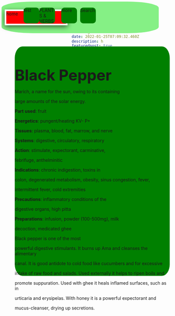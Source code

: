 ```yaml
---
templateKey: blog-post
title: g
date: 2022-01-25T07:09:32.460Z
description: h
featuredpost: true
featuredimage: /img/10091394.jpg
tags:
  - p
---
```

<!--StartFragment-->

<!--StartFragment-->



<html>



<head>



<meta http-equiv="Content-Language" content="en-us">



<meta http-equiv="Content-Type" content="text/html; charset=windows-1252">



<title>New Page 1</title>



</head>



<style>



.head{



position: absolute;

width: 500px;

height: 100px;

z-index: 1;

left: 5px;

top: 5px;

border-radius: 20%;

background-color:#85f085;



}



.home{



position: absolute;

width: 50px;

height: 50px;

z-index: 1;

left: 10px;

top: 25%;

width: 200px;

background-color: red;

box-sizing: border-box;

border: 5px solid white;

overflow: hidden;

box-shadow: 0px 5px 15px 0px rgba(0, 0, 0, 0.6);



}



.test{



position: absolute;

width: 50px;

height: 50px;

z-index: 1;

left: 70px;

top: 19px; border-radius: 20%;

background-color:#008000;



}



.herb{



position: absolute;

width: 50px;

height: 50px;

z-index: 1;

left: 120px;

top: 19px; border-radius: 20%;

background-color:#008000;



}



.more {



position: absolute;

width: 50px;

height: 50px;

z-index: 1;

left: 190px;

top: 19px; border-radius: 20%;

background-color:#008000;



}



.search{



position: absolute;

width: 50px;

height: 50px;

z-index: 1;

left: 250px;

top: 19px; border-radius: 20%;

background-color:#008000;



}



.topic{



position: absolute;

width: 493px;

height: 726px;

z-index: 2;

left: 47px;

top: 147px;

background-image: url('linear-gradient(to%20right%20top,%20#3520c7, #7055d5, #9c87e2, #c6b9ec, #eeecf4');

border-radius:5%; right:100px;

background-color:#008000



}



.subscribe {



position: absolute;

width: 100px;

height: 63px;

z-index: 1;

left: 427px;

top: 19px; border-radius: 20%;

background-color:#008000;



}



.old{



position: absolute;

width: 100px;

height: 63px;

z-index: 1;

left: 450px;

top: 19px; border-radius: 20%;

background-color:#008000;



}



</style>



<body>



<div class="head">



<div class="home">home</div>



<div class="test">test</div>



<div class="herb">PLANTS & HERBS</div>



<div class="more">more</div>



<div class="search">Search</div>



</div>



<div class="TOPIC">



<div id="SUBSCRIBE">



&nbsp;</div>



<header style="box-sizing: inherit; display: flex; margin-bottom: 1em; color: rgb(74, 74, 74); font-family: BlinkMacSystemFont, -apple-system, &quot;Segoe UI&quot;, Roboto, Oxygen, Ubuntu, Cantarell, &quot;Fira Sans&quot;, &quot;Droid Sans&quot;, &quot;Helvetica Neue&quot;, Helvetica, Arial, sans-serif; font-size: 16px; font-style: normal; font-variant-ligatures: normal; font-variant-caps: normal; font-weight: 400; letter-spacing: normal; orphans: 2; text-align: center; text-indent: 0px; text-transform: none; white-space: normal; widows: 2; word-spacing: 0px; -webkit-text-stroke-width: 0px; text-decoration-thickness: initial; text-decoration-style: initial; text-decoration-color: initial;">



</header>



<p class="MsoNormal"><b><font size="7">Black Pepper </font></b></p>



<p class="MsoNormal">Marich, a name for the sun, owing to its containing



large amounts of the solar energy.</p>



<p class="MsoNormal"><b>Part</b> <b>used</b>: fruit</p>



<p class="MsoNormal"><b>Energetics</b>: pungent/heating KV- P+</p>



<p class="MsoNormal"><b>Tissues</b>: plasma, blood, fat, marrow, and nerve</p>



<p class="MsoNormal"><b>Systems</b>: digestive, circulatory, respiratory</p>



<p class="MsoNormal"><b>Action</b>: stimulate, expectorant, carminative,



febrifuge, anthelminitic</p>



<p class="MsoNormal"><b>Indications</b>: chronic indigestion, toxins in



colon, degenerated metabolism, obesity, sinus congestion, fever,



intermittent fever, cold extremities</p>



<p class="MsoNormal"><b>Precautions</b>: inflammatory conditions of the



digestive organs, high pitta</p>



<p class="MsoNormal"><b>Preparations</b>: infusion, powder (100-500mg), milk



decoction, medicated ghee</p>



<p class="MsoNormal" align="justify">Black pepper is one of the most



powerful digestive stimulants. It burns up Ama and cleanses the alimentary



canal. It is good antidote to cold food like cucumbers and for excessive



intake of raw food and salads. Used externally it helps to ripen boils and



promote suppuration. Used with ghee it heals inflamed surfaces, such as in



urticaria and erysipelas. With honey it is a powerful expectorant and



mucus-cleanser, drying up secretions. &nbsp;</p>



<p>&nbsp;&nbsp;</div>



</body>



</html>



<!--EndFragment-->

<!--EndFragment-->